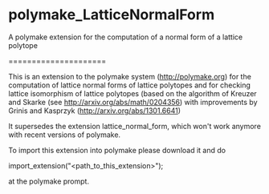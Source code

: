 # polymake_LatticeNormalForm
A polymake extension for the computation of a normal form of a lattice polytope

=====================

This is an extension to the polymake system (http://polymake.org) for the computation of lattice normal forms of lattice polytopes and for checking lattice isomorphism of lattice polytopes (based on the algorithm of Kreuzer and Skarke (see http://arxiv.org/abs/math/0204356) with improvements by Grinis and Kasprzyk (http://arxiv.org/abs/1301.6641) 

It supersedes the extension lattice_normal_form, which won't work anymore with recent versions of polymake. 

To import this extension into polymake please download it and do 

import_extension("\<path_to_this_extension\>");

at the polymake prompt.
